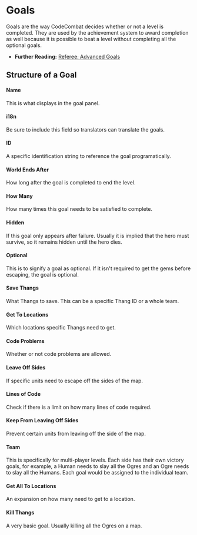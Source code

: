 # Goals
Goals are the way CodeCombat decides whether or not a level is completed. They are used by the achievement system to award completion as well because it is possible to beat a level without completing all the optional goals.
* **Further Reading:** [Referee: Advanced Goals](https://github.com/codecombat/codecombat/wiki/Referee-Scripting#advanced-goals)

## Structure of a Goal
#### Name
This is what displays in the goal panel.
#### i18n
Be sure to include this field so translators can translate the goals.
#### ID
A specific identification string to reference the goal programatically.
#### World Ends After
How long after the goal is completed to end the level.
#### How Many
How many times this goal needs to be satisfied to complete.
#### Hidden
If this goal only appears after failure. Usually it is implied that the hero must survive, so it remains hidden until the hero dies. 
#### Optional
This is to signify a goal as optional. If it isn't required to get the gems before escaping, the goal is optional.
#### Save Thangs
What Thangs to save. This can be a specific Thang ID or a whole team.
#### Get To Locations
Which locations specific Thangs need to get.
#### Code Problems
Whether or not code problems are allowed.
#### Leave Off Sides
If specific units need to escape off the sides of the map.
#### Lines of Code
Check if there is a limit on how many lines of code required.
#### Keep From Leaving Off Sides
Prevent certain units from leaving off the side of the map.
#### Team
This is specifically for multi-player levels. Each side has their own victory goals, for example, a Human needs to slay all the Ogres and an Ogre needs to slay all the Humans. Each goal would be assigned to the individual team.
#### Get All To Locations
An expansion on how many need to get to a location.
#### Kill Thangs
A very basic goal. Usually killing all the Ogres on a map.